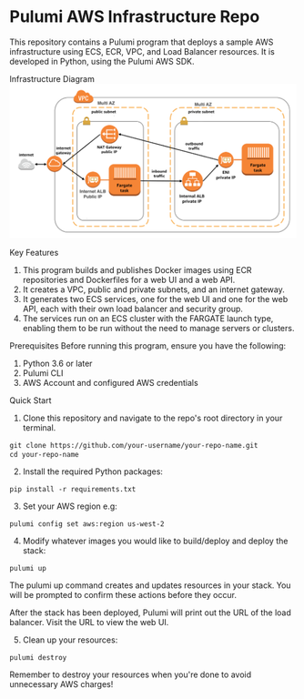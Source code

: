 # Pulumi AWS Infrastructure Repo

This repository contains a Pulumi program that deploys a sample AWS infrastructure using ECS, ECR, VPC, and Load Balancer resources. It is developed in Python, using the Pulumi AWS SDK.

Infrastructure Diagram
![system design](images/pulumi_ecs.png)

Key Features
1. This program builds and publishes Docker images using ECR repositories and Dockerfiles for a web UI and a web API.
2. It creates a VPC, public and private subnets, and an internet gateway.
3. It generates two ECS services, one for the web UI and one for the web API, each with their own load balancer and security group.
4. The services run on an ECS cluster with the FARGATE launch type, enabling them to be run without the need to manage servers or clusters.

Prerequisites
Before running this program, ensure you have the following:
1. Python 3.6 or later
2. Pulumi CLI
3. AWS Account and configured AWS credentials

Quick Start
1. Clone this repository and navigate to the repo's root directory in your terminal.

```
git clone https://github.com/your-username/your-repo-name.git
cd your-repo-name
```

2. Install the required Python packages:
```
pip install -r requirements.txt
```

3. Set your AWS region e.g:
```
pulumi config set aws:region us-west-2
```
4. Modify whatever images you would like to build/deploy and deploy the stack:
```
pulumi up
```

The pulumi up command creates and updates resources in your stack. You will be prompted to confirm these actions before they occur.

After the stack has been deployed, Pulumi will print out the URL of the load balancer. Visit the URL to view the web UI.

5. Clean up your resources:
```
pulumi destroy
```
Remember to destroy your resources when you're done to avoid unnecessary AWS charges!

